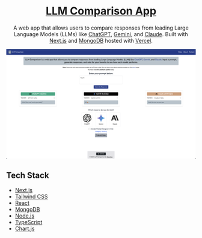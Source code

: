 <h1 align="center">
<a href="https://llmcomparison.kyancox.com" target="_blank">LLM Comparison App</a>
</h1>
<p align="center">
  A web app that allows users to compare responses from leading Large Language Models (LLMs) like <a href="https://openai.com/chatgpt/" target="_blank">ChatGPT</a>, <a href="https://deepmind.google/technologies/gemini/" target="_blank">Gemini</a>, and <a href="https://www.anthropic.com/claude" target="_blank">Claude</a>. Built with <a href="https://www.nextjs.org/" target="_blank">Next.js</a> and <a href="https://www.mongodb.com/" target="_blank">MongoDB</a> hosted with <a href="https://www.vercel.com/" target="_blank">Vercel</a>.
</p>

![demo](https://raw.githubusercontent.com/kyancox/kyancox.com/main/public/llmdemo.png)

## Tech Stack

- [Next.js](https://www.nextjs.org/)
- [Tailwind CSS](https://tailwindcss.com/)
- [React](https://reactjs.org/)
- [MongoDB](https://www.mongodb.com/)
- [Node.js](https://nodejs.org/)
- [TypeScript](https://www.typescriptlang.org/)
- [Chart.js](https://www.chartjs.org/)